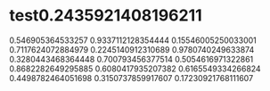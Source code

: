 # test0.2435921408196211
0.546905364533257
0.9337112128354444
0.15546005250033001
0.7117624072884979
0.2245140912310689
0.9780740249633874
0.3280443468364448
0.700793456377514
0.5054616971322861
0.8682282649295885
0.6080417935207382
0.6165549334266824
0.4498782464051698
0.3150737859917607
0.17230921768111607
